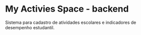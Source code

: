 # My Activies Space - backend
Sistema para cadastro de atividades escolares e indicadores de desempenho estudantil.
